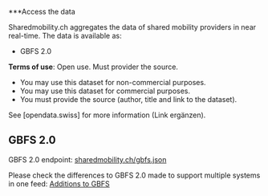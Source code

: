 ***Access the data

Sharedmobility.ch aggregates the data of shared mobility providers in near real-time. The data is available as:

* GBFS 2.0

**Terms of use**: Open use. Must provider the source.

* You may use this dataset for non-commercial purposes.
* You may use this dataset for commercial purposes.
* You must provide the source (author, title and link to the dataset).

See [opendata.swiss] for more information (Link ergänzen).

## GBFS 2.0

GBFS 2.0 endpoint:
[sharedmobility.ch/gbfs.json](https://sharedmobility.ch/gbfs.json)

Please check the differences to GBFS 2.0 made to support multiple systems in one feed:
[Additions to GBFS](https://github.com/SFOE/sharedmobility/blob/main/Additions%20to%20GBFS.md)

